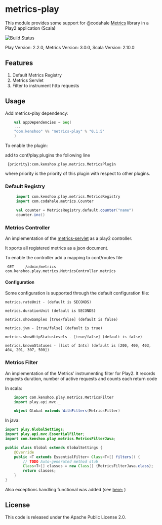 # metrics-play

This module provides some support for @codahale [Metrics](http://metrics.codahale.com/) library in a Play2 application (Scala)

[![Build Status](https://travis-ci.org/kenshoo/metrics-play.png)](https://travis-ci.org/kenshoo/metrics-play)

Play Version: 2.2.0, Metrics Version: 3.0.0, Scala Version: 2.10.0

## Features

1. Default Metrics Registry
2. Metrics Servlet
3. Filter to instrument http requests


## Usage

Add metrics-play dependency:

```scala
    val appDependencies = Seq(
    ...
    "com.kenshoo" %% "metrics-play" % "0.1.5"
    )
```

To enable the plugin:

add to conf/play.plugins the following line

     {priority}:com.kenshoo.play.metrics.MetricsPlugin

where priority is the priority of this plugin with respect to other plugins.

### Default Registry

```scala
     import com.kenshoo.play.metrics.MetricsRegistry
     import com.codahale.metrics.Counter

     val counter = MetricsRegistry.default.counter("name")
     counter.inc()
````

### Metrics Controller

An implementation of the [metrics-servlet](http://metrics.codahale.com/manual/servlets/) as a play2 controller.

It xports all registered metrics as a json document.

To enable the controller add a mapping to conf/routes file

     GET     /admin/metrics              com.kenshoo.play.metrics.MetricsController.metrics
     
#### Configuration
Some configuration is supported through the default configuration file:

    metrics.rateUnit - (default is SECONDS) 

    metrics.durationUnit (default is SECONDS)

    metrics.showSamples [true/false] (default is false)

    metrics.jvm - [true/false] (default is true)

    metrics.showHttpStatusLevels - [true/false] (default is false)

    metrics.knownStatuses - [list of Ints] (default is [200, 400, 403, 404, 201, 307, 500]) 

### Metrics Filter

An implementation of the Metrics' instrumenting filter for Play2. It records requests duration, number of active requests and counts each return code

In scala:

```scala
    import com.kenshoo.play.metrics.MetricsFilter
    import play.api.mvc._

    object Global extends WithFilters(MetricsFilter)
```

In java:

```java
import play.GlobalSettings;
import play.api.mvc.EssentialFilter;
import com.kenshoo.play.metrics.MetricsFilterJava;

public class Global extends GlobalSettings {
	@Override
	public <T extends EssentialFilter> Class<T>[] filters() {
	    // TODO Auto-generated method stub
	    Class<T>[] classes = new Class[] {MetricsFilterJava.class};        
	    return classes;
    }
}
```

Also exceptions handling functional was added (see [here:](https://github.com/AndrewShalimov/metrics-play/blob/addExceptionHandling/src/main/scala/com/kenshoo/play/metrics/MetricsFilter.scala#L78) )

## License
This code is released under the Apache Public License 2.0.